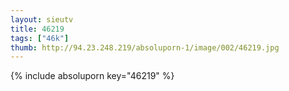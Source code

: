 ```yaml
--- 
layout: sieutv
title: 46219
tags: ["46k"]
thumb: http://94.23.248.219/absoluporn-1/image/002/46219.jpg
---
```

{% include absoluporn key="46219" %} 
